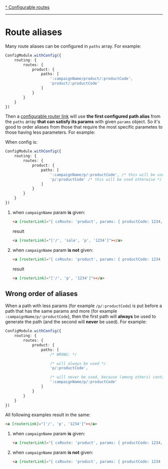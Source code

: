 [^ Configurable routes](./README.md)

---

# Route aliases

Many route aliases can be configured in `paths` array. For example:

```typescript
ConfigModule.withConfig({
    routing: {
        routes: {
            product: {
                paths: [
                    ':campaignName/product/:productCode',
                    'product/:productCode'
                ]
            }
        }
    }
})
```

Then a [configurable router link](./configurable-router-links.md) will use **the first configured path alias** from the `paths` array **that can satisfy its params** with given `params` object. So it's good to order aliases from those that require the most specific parametes to those having less parameters. For example:

When config is:

```typescript
ConfigModule.withConfig({
    routing: {
        routes: {
            product: {
                paths: [
                    ':campaignName/p/:productCode', /* this will be used when `campaignName` param is given */
                    'p/:productCode' /* this will be used otherwise */
                ]
            }
        }
    }
})
```

1. when `campaignName` param **is** given:

    ```html
    <a [routerLink]="{ cxRoute: 'product', params: { productCode: 1234, campaignName: 'sale' } } | cxUrl"></a>
    ```

    result

    ```html
    <a [routerLink]="['/', 'sale', 'p', '1234']"></a>
    ```

2. when `campaignName` param **is not** given:

    ```html
    <a [routerLink]="{ cxRoute: 'product', params: { productCode: 1234 } } | cxUrl"></a>
    ```

    result

    ```html
    <a [routerLink]="['/', 'p', '1234']"></a>
    ```

## Wrong order of aliases

When a path with less params (for example `/p/:productCode`) is put before a path that has the same params and more (for example `:campaignName/p/:productCode`), then the first path will **always** be used to generate the path (and the second will **never** be used). For example:

```typescript
ConfigModule.withConfig({
    routing: {
        routes: {
            product: {
                paths: [
                    /* WRONG: */

                    /* will always be used */
                    'p/:productCode', 

                    /* will never be used, because (among others) contains the same params as above */
                    ':campaignName/p/:productCode'
                ]
            }
        }
    }
})
```

All following examples result in the same:

```html
<a [routerLink]="['/', 'p', '1234']"></a>
```

 1. when `campaignName` param **is** given:
 
     ```html
     <a [routerLink]="{ cxRoute: 'product', params: { productCode: 1234, campaignName: 'sale' } } | cxUrl"></a>
     ```

 2. when `campaignName` param **is not** given:

     ```html
     <a [routerLink]="{ cxRoute: 'product', params: { productCode: 1234 } } | cxUrl"></a>
     ```